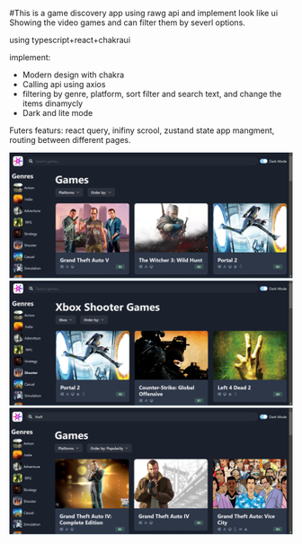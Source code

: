 #This is a game discovery app
using rawg api and implement look like ui
Showing the video games and can filter them by severl options.

using typescript+react+chakraui

implement:
- Modern design with chakra
- Calling api using axios
- filtering by genre, platform, sort filter and search text, and change the items dinamycly
- Dark and lite mode

Futers featurs:
react query,  inifiny scrool, zustand state app mangment, routing between different pages.

![1](https://github.com/arielattias2/games-discovery-project/blob/main/project-images-exmp/game-project-1.png)
![2](https://github.com/arielattias2/games-discovery-project/blob/main/project-images-exmp/game-project-2.png)
![3](https://github.com/arielattias2/games-discovery-project/blob/main/project-images-exmp/game-project-3.png)

